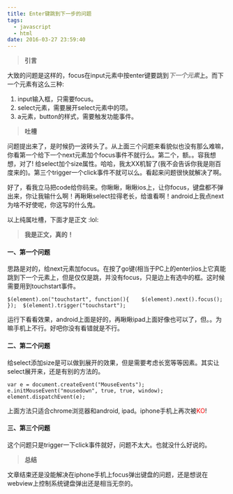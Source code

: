 ```yaml
---
title: Enter键跳到下一步的问题
tags:
  - javascript
  - html
date: 2016-03-27 23:59:40
---
```


> **引言**

大致的问题是这样的，focus在input元素中按enter键要跳到<span style="color: #808080;">**_下一个元素_**</span>上。而下一个元素有这么三种:<!--more-->

1.  input输入框，只需要focus。
2.  select元素，需要展开select元素中的项。
3.  a元素，button的样式，需要触发功能事件。
> **吐槽**

问题提出来了，是时候扔一波砖头了。从上面三个问题来看貌似也没有那么难嘛，你看第一个给下一个next元素加个focus事件不就行么。第二个，额。。容我想想，对了! 给select加个size属性。哈哈，我太XX机智了(我不会告诉你我是刚百度来的)。第三个trigger一个click事件不就可以么。看起来问题很快就解决了啊。

好了，看我立马把code给你码来。你瞅瞅，瞅瞅ios上，让你focus，键盘都不弹出来，你让我输什么啊！再瞅瞅select拉得老长，给谁看啊！android上我点next为啥不好使呢，你这写的什么鬼。

以上纯属吐槽，下面才是正文 :lol: 

> **我是正文，真的！**

#### 一、第一个问题

思路是对的，给next元素加focus。在按了go键(相当于PC上的enter)ios上它真能跳到下一个元素上，但是仅仅是跳，并没有focus，只是边上有选中的框。这时候需要用到touchstart事件。

`
$(element).on("touchstart", function(){   
  $(element).next().focus(); 
}); 
$(element).trigger("touchstart");
`

运行下看看效果，android上面是好的，再瞅瞅ipad上面好像也可以了，但。。为嘛手机上不行。好吧你没有看错就是不行。

#### 二、第二个问题

给select添加size是可以做到展开的效果，但是需要考虑长宽等等因素。其实让select展开来，还是有别的方法的。

`
var e = document.createEvent("MouseEvents");
e.initMouseEvent("mousedown", true, true, window); 
element.dispatchEvent(e);
`

上面方法只适合chrome浏览器和android, ipad。iphone手机上再次被<span style="color: #ff0000;">KO</span>!

#### 三、第三个问题

这个问题只是trigger一下click事件就好，问题不太大。也就没什么好说的。

> **总结**

文章结束还是没能解决在iphone手机上focus弹出键盘的问题，还是想说在webview上控制系统键盘弹出还是相当无奈的。